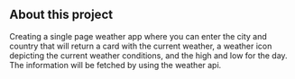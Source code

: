 
## About this project

Creating a single page weather app where you can enter the city and country that will return a card with the current weather, a weather icon depicting the current weather conditions, and the high and low for the day. The information will be fetched by using the weather api.

